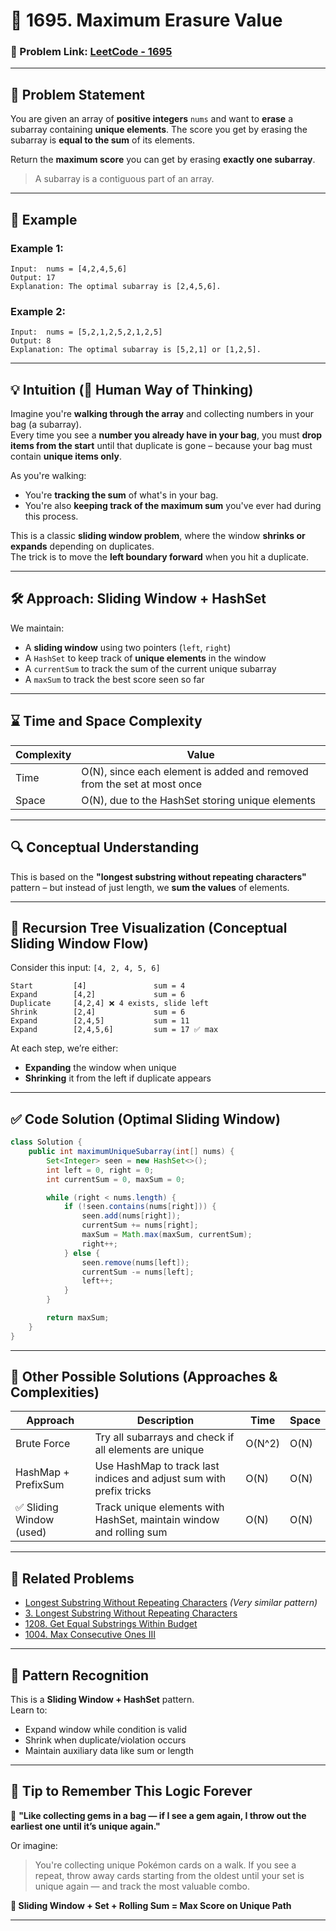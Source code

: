# 🧠 1695. Maximum Erasure Value

### 🔗 Problem Link: [LeetCode - 1695](https://leetcode.com/problems/maximum-erasure-value/)

---

## 🧾 Problem Statement

You are given an array of **positive integers** `nums` and want to **erase** a subarray containing **unique elements**. The score you get by erasing the subarray is **equal to the sum** of its elements.

Return the **maximum score** you can get by erasing **exactly one subarray**.

> A subarray is a contiguous part of an array.

---

## 🧩 Example

### Example 1:
```
Input:  nums = [4,2,4,5,6]  
Output: 17  
Explanation: The optimal subarray is [2,4,5,6].
```

### Example 2:
```
Input:  nums = [5,2,1,2,5,2,1,2,5]  
Output: 8  
Explanation: The optimal subarray is [5,2,1] or [1,2,5].
```

---

## 💡 Intuition (🤖 Human Way of Thinking)

Imagine you're **walking through the array** and collecting numbers in your bag (a subarray).  
Every time you see a **number you already have in your bag**, you must **drop items from the start** until that duplicate is gone – because your bag must contain **unique items only**.

As you're walking:
- You're **tracking the sum** of what's in your bag.
- You're also **keeping track of the maximum sum** you've ever had during this process.

This is a classic **sliding window problem**, where the window **shrinks or expands** depending on duplicates.  
The trick is to move the **left boundary forward** when you hit a duplicate.

---

## 🛠️ Approach: Sliding Window + HashSet

We maintain:
- A **sliding window** using two pointers (`left`, `right`)
- A `HashSet` to keep track of **unique elements** in the window
- A `currentSum` to track the sum of the current unique subarray
- A `maxSum` to track the best score seen so far

---

## ⌛ Time and Space Complexity

| Complexity | Value |
|-----------|-------|
| Time      | O(N), since each element is added and removed from the set at most once |
| Space     | O(N), due to the HashSet storing unique elements |

---

## 🔍 Conceptual Understanding

This is based on the **"longest substring without repeating characters"** pattern – but instead of just length, we **sum the values** of elements.

---

## 🌳 Recursion Tree Visualization (Conceptual Sliding Window Flow)

Consider this input: `[4, 2, 4, 5, 6]`

```
Start         [4]               sum = 4
Expand        [4,2]             sum = 6
Duplicate     [4,2,4] ❌ 4 exists, slide left
Shrink        [2,4]             sum = 6
Expand        [2,4,5]           sum = 11
Expand        [2,4,5,6]         sum = 17 ✅ max
```

At each step, we’re either:
- **Expanding** the window when unique
- **Shrinking** it from the left if duplicate appears

---

## ✅ Code Solution (Optimal Sliding Window)

```java
class Solution {
    public int maximumUniqueSubarray(int[] nums) {
        Set<Integer> seen = new HashSet<>();
        int left = 0, right = 0;
        int currentSum = 0, maxSum = 0;

        while (right < nums.length) {
            if (!seen.contains(nums[right])) {
                seen.add(nums[right]);
                currentSum += nums[right];
                maxSum = Math.max(maxSum, currentSum);
                right++;
            } else {
                seen.remove(nums[left]);
                currentSum -= nums[left];
                left++;
            }
        }

        return maxSum;
    }
}
```

---

## 🧠 Other Possible Solutions (Approaches & Complexities)

| Approach                 | Description                                                               | Time       | Space      |
|--------------------------|---------------------------------------------------------------------------|------------|------------|
| Brute Force              | Try all subarrays and check if all elements are unique                   | O(N^2)     | O(N)       |
| HashMap + PrefixSum      | Use HashMap to track last indices and adjust sum with prefix tricks      | O(N)       | O(N)       |
| ✅ Sliding Window (used) | Track unique elements with HashSet, maintain window and rolling sum      | O(N)       | O(N)       |

---

## 🧩 Related Problems

- [Longest Substring Without Repeating Characters](https://leetcode.com/problems/longest-substring-without-repeating-characters/) *(Very similar pattern)*
- [3. Longest Substring Without Repeating Characters](https://leetcode.com/problems/longest-substring-without-repeating-characters/)
- [1208. Get Equal Substrings Within Budget](https://leetcode.com/problems/get-equal-substrings-within-budget/)
- [1004. Max Consecutive Ones III](https://leetcode.com/problems/max-consecutive-ones-iii/)

---

## 🧠 Pattern Recognition

This is a **Sliding Window + HashSet** pattern.  
Learn to:
- Expand window while condition is valid
- Shrink when duplicate/violation occurs
- Maintain auxiliary data like sum or length

---

## 🧠 Tip to Remember This Logic Forever

🧠 **"Like collecting gems in a bag — if I see a gem again, I throw out the earliest one until it’s unique again."**

Or imagine:
> You're collecting unique Pokémon cards on a walk. If you see a repeat, throw away cards starting from the oldest until your set is unique again — and track the most valuable combo.

**🎯 Sliding Window + Set + Rolling Sum = Max Score on Unique Path**

---
